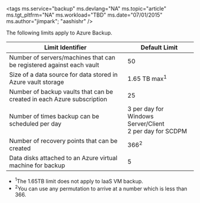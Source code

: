 <properties
   pageTitle="Azure Backup limits table"
   description="Describes system limits for Azure Backup."
   services="backup"
   documentationCenter="NA"
   authors="Jim-Parker"
   manager="jwhit"
   editor="" />
<tags
   ms.service="backup"
   ms.devlang="NA"
   ms.topic="article"
   ms.tgt_pltfrm="NA"
   ms.workload="TBD"
   ms.date="07/01/2015"
   ms.author="jimpark"; "aashishr" />


The following limits apply to Azure Backup.

| Limit Identifier | Default Limit |
|---|---|
|Number of servers/machines that can be registered against each vault|50|
|Size of a data source for data stored in Azure vault storage|1.65 TB max<sup>1</sup>|
|Number of backup vaults that can be created in each Azure subscription|25|
|Number of times backup can be scheduled per day|3 per day for Windows Server/Client <br/> 2 per day for SCDPM|
|Number of recovery points that can be created|366<sup>2</sup>|
|Data disks attached to an Azure virtual machine for backup|5|

- <sup>1</sup>The 1.65TB limit does not apply to IaaS VM backup.
- <sup>2</sup>You can use any permutation to arrive at a number which is less than 366.
